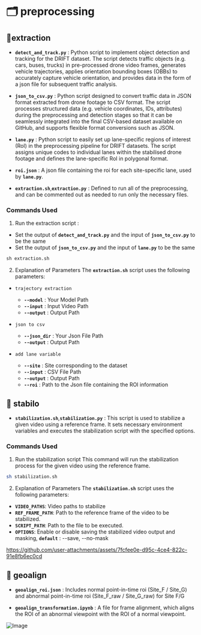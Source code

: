 # 🗂️ preprocessing

## 📙extraction
- **`detect_and_track.py`** : Python script to implement object detection and tracking for the DRIFT dataset. The script detects traffic objects (e.g. cars, buses, trucks) in pre-processed drone video frames, generates vehicle trajectories, applies orientation bounding boxes (OBBs) to accurately capture vehicle orientation, and provides data in the form of a json file for subsequent traffic analysis.
 
- **`json_to_csv.py`** : Python script designed to convert traffic data in JSON format extracted from drone footage to CSV format. The script processes structured data (e.g. vehicle coordinates, IDs, attributes) during the preprocessing and detection stages so that it can be seamlessly integrated into the final CSV-based dataset available on GitHub, and supports flexible format conversions such as JSON.           

- **`lane.py`** : Python script to easily set up lane-specific regions of interest (RoI) in the preprocessing pipeline for DRIFT datasets. The script assigns unique codes to individual lanes within the stabilised drone footage and defines the lane-specific RoI in polygonal format.
 
- **`roi.json`** : A json file containing the roi for each site-specific lane, used by **`lane.py`**.

- **`extraction.sh`**,**`extraction.py`**  : Defined to run all of the preprocessing, and can be commented out as needed to run only the necessary files.
  
### Commands Used
1. Run the extraction script :
- Set the output of **`detect_and_track.py`** and the input of **`json_to_csv.py`** to be the same
- Set the output of **`json_to_csv.py`** and the input of **`lane.py`** to be the same
```python
sh extraction.sh
```

2. Explanation of Parameters
The **`extraction.sh`** script uses the following parameters:

- `trajectory extraction`
  - **`--model`** : Your Model Path
  - **`--input`** : Input Video Path
  - **`--output`** : Output Path

- `json to csv`
  - **`--json_dir`** : Your Json File Path
  - **`--output`** : Output Path

- `add lane variable`
  - **`--site`** : Site corresponding to the dataset
  - **`--input`** : CSV File Path
  - **`--output`** : Output Path
  - **`--roi`** : Path to the Json file containing the ROI information

## 📘 stabilo
- **`stabilization.sh`**,**`stabilization.py`** : This script is used to stabilize a given video using a reference frame. It sets necessary environment variables and executes the stabilization script with the specified options.

### Commands Used

1. Run the stabilization script
This command will run the stabilization process for the given video using the reference frame.
```bash
sh stabilization.sh
```

2. Explanation of Parameters
The **`stabilization.sh`** script uses the following parameters:

- **`VIDEO_PATHS`**: Video paths to stabilize
- **`REF_FRAME_PATH`**: Path to the reference frame of the video to be stabilized.
- **`SCRIPT_PATH`**: Path to the file to be executed.
- **`OPTIONS`**: Enable or disable saving the stabilized video output and masking, **`default`** : --save, --no-mask

https://github.com/user-attachments/assets/7fcfee0e-d95c-4ce4-822c-91e8fb6ec0cd

## 📗 geoalign

- **`geoalign_roi.json`** : Includes normal point-in-time roi (Site_F / Site_G) and abnormal point-in-time roi (Site_F_raw / Site_G_raw) for Site F/G
 
- **`geoalign_transformation.ipynb`** : A file for frame alignment, which aligns the ROI of an abnormal viewpoint with the ROI of a normal viewpoint.           

![Image](https://github.com/user-attachments/assets/679338a4-b24b-49ca-87d1-825c0fefa453)



